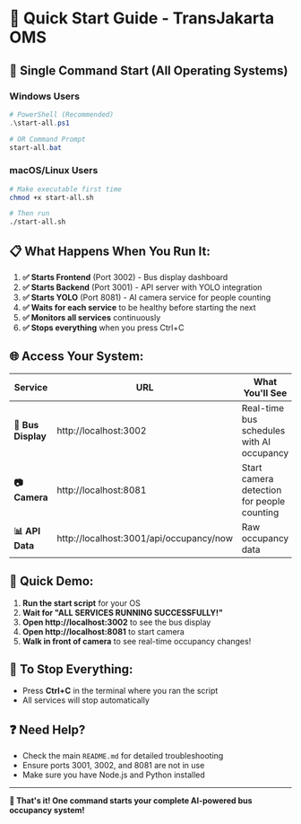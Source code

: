 # 🚀 Quick Start Guide - TransJakarta OMS

## 🎯 **Single Command Start (All Operating Systems)**

### **Windows Users**
```powershell
# PowerShell (Recommended)
.\start-all.ps1

# OR Command Prompt
start-all.bat
```

### **macOS/Linux Users**
```bash
# Make executable first time
chmod +x start-all.sh

# Then run
./start-all.sh
```

## 📋 **What Happens When You Run It:**

1. **✅ Starts Frontend** (Port 3002) - Bus display dashboard
2. **✅ Starts Backend** (Port 3001) - API server with YOLO integration
3. **✅ Starts YOLO** (Port 8081) - AI camera service for people counting
4. **✅ Waits for each service** to be healthy before starting the next
5. **✅ Monitors all services** continuously
6. **✅ Stops everything** when you press Ctrl+C

## 🌐 **Access Your System:**

| Service | URL | What You'll See |
|---------|-----|-----------------|
| **🚌 Bus Display** | http://localhost:3002 | Real-time bus schedules with AI occupancy |
| **📷 Camera** | http://localhost:8081 | Start camera detection for people counting |
| **📊 API Data** | http://localhost:3001/api/occupancy/now | Raw occupancy data |

## 🎯 **Quick Demo:**

1. **Run the start script** for your OS
2. **Wait for "ALL SERVICES RUNNING SUCCESSFULLY!"**
3. **Open http://localhost:3002** to see the bus display
4. **Open http://localhost:8081** to start camera
5. **Walk in front of camera** to see real-time occupancy changes!

## 🛑 **To Stop Everything:**
- Press **Ctrl+C** in the terminal where you ran the script
- All services will stop automatically

## ❓ **Need Help?**
- Check the main `README.md` for detailed troubleshooting
- Ensure ports 3001, 3002, and 8081 are not in use
- Make sure you have Node.js and Python installed

---
**🎉 That's it! One command starts your complete AI-powered bus occupancy system!**

